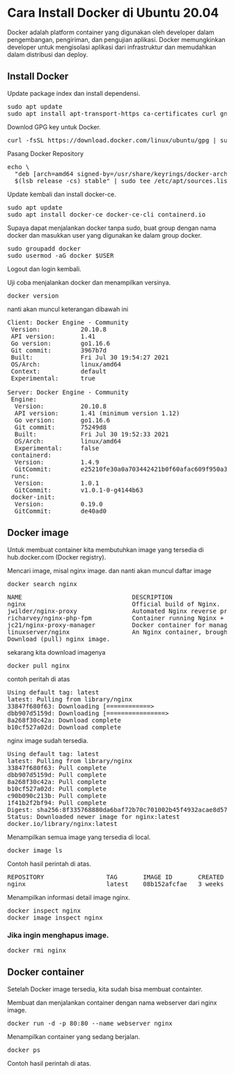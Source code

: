 # Cara Install Docker di Ubuntu 20.04
Docker adalah platform container yang digunakan oleh developer dalam pengembangan, pengiriman, dan pengujian aplikasi. Docker memungkinkan developer untuk mengisolasi aplikasi dari infrastruktur dan memudahkan dalam distribusi dan deploy.

## Install Docker
Update package index dan install dependensi.
<pre>sudo apt update
sudo apt install apt-transport-https ca-certificates curl gnupg lsb-release</pre>

Downlod GPG key untuk Docker.
<pre>curl -fsSL https://download.docker.com/linux/ubuntu/gpg | sudo gpg --dearmor -o /usr/share/keyrings/docker-archive-keyring.gpg</pre>

Pasang Docker Repository
<pre>echo \
  "deb [arch=amd64 signed-by=/usr/share/keyrings/docker-archive-keyring.gpg] https://download.docker.com/linux/ubuntu \
  $(lsb_release -cs) stable" | sudo tee /etc/apt/sources.list.d/docker.list > /dev/null	</pre>
  
Update kembali dan install docker-ce.

<pre>sudo apt update
sudo apt install docker-ce docker-ce-cli containerd.io</pre>
  
Supaya dapat menjalankan docker tanpa sudo, buat group dengan nama docker dan masukkan user yang digunakan ke dalam group docker.
<pre>sudo groupadd docker
sudo usermod -aG docker $USER</pre>

Logout dan login kembali.

Uji coba menjalankan docker dan menampilkan versinya.
<pre>docker version</pre>
nanti akan muncul keterangan dibawah ini
<pre>Client: Docker Engine - Community
 Version:           20.10.8
 API version:       1.41
 Go version:        go1.16.6
 Git commit:        3967b7d
 Built:             Fri Jul 30 19:54:27 2021
 OS/Arch:           linux/amd64
 Context:           default
 Experimental:      true

Server: Docker Engine - Community
 Engine:
  Version:          20.10.8
  API version:      1.41 (minimum version 1.12)
  Go version:       go1.16.6
  Git commit:       75249d8
  Built:            Fri Jul 30 19:52:33 2021
  OS/Arch:          linux/amd64
  Experimental:     false
 containerd:
  Version:          1.4.9
  GitCommit:        e25210fe30a0a703442421b0f60afac609f950a3
 runc:
  Version:          1.0.1
  GitCommit:        v1.0.1-0-g4144b63
 docker-init:
  Version:          0.19.0
  GitCommit:        de40ad0</pre>
  
  
## Docker image
Untuk membuat container kita membutuhkan image yang tersedia di hub.docker.com (Docker registry).

Mencari image, misal nginx image. dan nanti akan muncul daftar image 
<pre>docker search nginx </pre>
<pre>NAME                              DESCRIPTION                                     STARS     OFFICIAL   AUTOMATED
nginx                             Official build of Nginx.                        15317     [OK]       
jwilder/nginx-proxy               Automated Nginx reverse proxy for docker con…   2059                 [OK]
richarvey/nginx-php-fpm           Container running Nginx + PHP-FPM capable of…   815                  [OK]
jc21/nginx-proxy-manager          Docker container for managing Nginx proxy ho…   233                  
linuxserver/nginx                 An Nginx container, brought to you by LinuxS…   151         
Download (pull) nginx image.</pre>

sekarang kita download imagenya
<pre>docker pull nginx </pre>
contoh peritah di atas
<pre>Using default tag: latest
latest: Pulling from library/nginx
33847f680f63: Downloading [============>                                      ]  6.695MB/27.15MB
dbb907d5159d: Downloading [================>                                  ]  8.608MB/26.6MB
8a268f30c42a: Download complete 
b10cf527a02d: Download complete  </pre>

nginx image sudah tersedia.
<pre>
Using default tag: latest
latest: Pulling from library/nginx
33847f680f63: Pull complete 
dbb907d5159d: Pull complete 
8a268f30c42a: Pull complete 
b10cf527a02d: Pull complete 
c90b090c213b: Pull complete 
1f41b2f2bf94: Pull complete 
Digest: sha256:8f335768880da6baf72b70c701002b45f4932acae8d574dedfddaf967fc3ac90
Status: Downloaded newer image for nginx:latest
docker.io/library/nginx:latest  
</pre>

Menampilkan semua image yang tersedia di local.
<pre>docker image ls</pre>
Contoh hasil perintah di atas.
<pre>REPOSITORY                 TAG       IMAGE ID       CREATED         SIZE
nginx                      latest    08b152afcfae   3 weeks ago     133MB  
</pre>

Menampilkan informasi detail image nginx.
<pre>docker inspect nginx
docker image inspect nginx
</pre>

### Jika ingin menghapus image.
<pre>docker rmi nginx</pre>

## Docker container
Setelah Docker image tersedia, kita sudah bisa membuat containter.

Membuat dan menjalankan container dengan nama webserver dari nginx image.
<pre>docker run -d -p 80:80 --name webserver nginx  </pre>
Menampilkan container yang sedang berjalan.

<pre>docker ps</pre>  
Contoh hasil perintah di atas.
